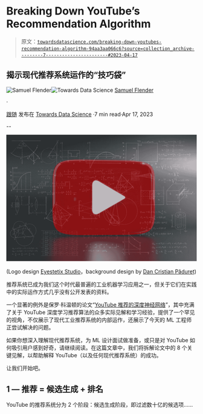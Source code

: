 # Breaking Down YouTube’s Recommendation Algorithm

> 原文：[`towardsdatascience.com/breaking-down-youtubes-recommendation-algorithm-94aa3aa066c6?source=collection_archive---------7-----------------------#2023-04-17`](https://towardsdatascience.com/breaking-down-youtubes-recommendation-algorithm-94aa3aa066c6?source=collection_archive---------7-----------------------#2023-04-17)

## 揭示现代推荐系统运作的“技巧袋”

[](https://medium.com/@samuel.flender?source=post_page-----94aa3aa066c6--------------------------------)![Samuel Flender](https://medium.com/@samuel.flender?source=post_page-----94aa3aa066c6--------------------------------)[](https://towardsdatascience.com/?source=post_page-----94aa3aa066c6--------------------------------)![Towards Data Science](https://towardsdatascience.com/?source=post_page-----94aa3aa066c6--------------------------------) [Samuel Flender](https://medium.com/@samuel.flender?source=post_page-----94aa3aa066c6--------------------------------)

·

[跟随](https://medium.com/m/signin?actionUrl=https%3A%2F%2Fmedium.com%2F_%2Fsubscribe%2Fuser%2Fce56d9dcd568&operation=register&redirect=https%3A%2F%2Ftowardsdatascience.com%2Fbreaking-down-youtubes-recommendation-algorithm-94aa3aa066c6&user=Samuel+Flender&userId=ce56d9dcd568&source=post_page-ce56d9dcd568----94aa3aa066c6---------------------post_header-----------) 发布在 [Towards Data Science](https://towardsdatascience.com/?source=post_page-----94aa3aa066c6--------------------------------) ·7 min read·Apr 17, 2023[](https://medium.com/m/signin?actionUrl=https%3A%2F%2Fmedium.com%2F_%2Fvote%2Ftowards-data-science%2F94aa3aa066c6&operation=register&redirect=https%3A%2F%2Ftowardsdatascience.com%2Fbreaking-down-youtubes-recommendation-algorithm-94aa3aa066c6&user=Samuel+Flender&userId=ce56d9dcd568&source=-----94aa3aa066c6---------------------clap_footer-----------)

--

[](https://medium.com/m/signin?actionUrl=https%3A%2F%2Fmedium.com%2F_%2Fbookmark%2Fp%2F94aa3aa066c6&operation=register&redirect=https%3A%2F%2Ftowardsdatascience.com%2Fbreaking-down-youtubes-recommendation-algorithm-94aa3aa066c6&source=-----94aa3aa066c6---------------------bookmark_footer-----------)![](img/bc33a53302b6c34ec83db3c79b921ab2.png)

(Logo design [Eyestetix Studio](https://unsplash.com/photos/LskCjwwJBEQ)，background design by [Dan Cristian Pădureț](https://unsplash.com/photos/h3kuhYUCE9A))

推荐系统已成为我们这个时代最普遍的工业机器学习应用之一，但关于它们在实践中的实际运作方式几乎没有公开发表的资料。

一个显著的例外是保罗·科温顿的论文“[YouTube 推荐的深度神经网络](https://research.google/pubs/pub45530/)”，其中充满了关于 YouTube 深度学习推荐算法的众多实际见解和学习经验，提供了一个罕见的视角，不仅展示了现代工业推荐系统的内部运作，还展示了今天的 ML 工程师正尝试解决的问题。

如果你想深入理解现代推荐系统，为 ML 设计面试做准备，或只是对 YouTube 如何吸引用户感到好奇，请继续阅读。在这篇文章中，我们将拆解论文中的 8 个关键见解，以帮助解释 YouTube（以及任何现代推荐系统）的成功。

让我们开始吧。

## 1 — 推荐 = 候选生成 + 排名

YouTube 的推荐系统分为 2 个阶段：候选生成阶段，即过滤数十亿的候选项……
